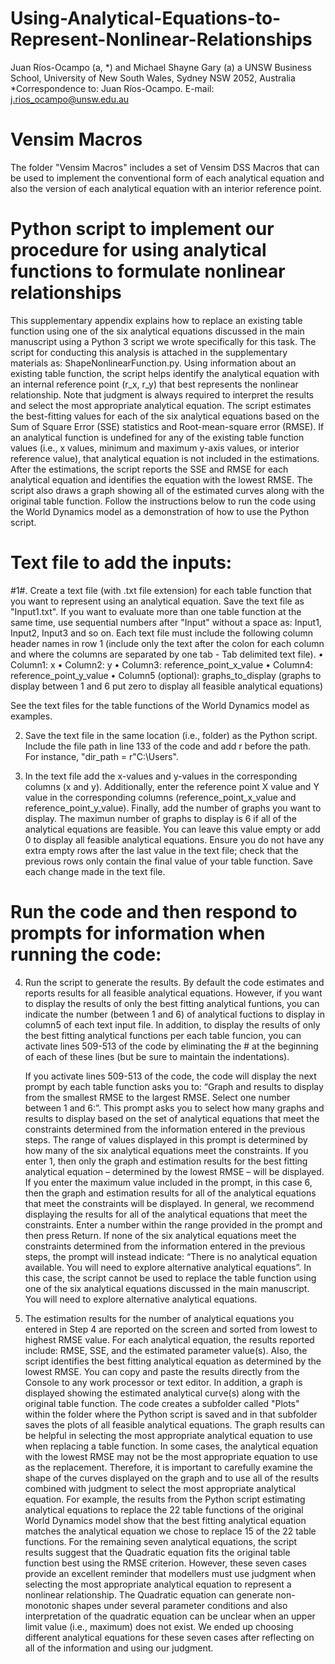 # Using-Analytical-Equations-to-Represent-Nonlinear-Relationships
Juan Ríos-Ocampo (a, *) and Michael Shayne Gary (a)
a UNSW Business School, University of New South Wales, Sydney NSW 2052, Australia
*Correspondence to: Juan Ríos-Ocampo. E-mail: j.rios_ocampo@unsw.edu.au

# Vensim Macros

The folder "Vensim Macros" includes a set of Vensim DSS Macros that can be used to implement the conventional form of each analytical equation and also the version of each analytical equation with an interior reference point. 

# Python script to implement our procedure for using analytical functions to formulate nonlinear relationships 

This supplementary appendix explains how to replace an existing table function using one of the six analytical equations discussed in the main manuscript using a Python 3 script we wrote specifically for this task. The script for conducting this analysis is attached in the supplementary materials as: ShapeNonlinearFunction.py. Using information about an existing table function, the script helps identify the analytical equation with an internal reference point (r_x, r_y) that best represents the nonlinear relationship. Note that judgment is always required to interpret the results and select the most appropriate analytical equation.
	The script estimates the best-fitting values for each of the six analytical equations based on the Sum of Square Error (SSE) statistics and Root-mean-square error (RMSE). If an analytical function is undefined for any of the existing table function values (i.e., x values, minimum and maximum y-axis values, or interior reference value), that analytical equation is not included in the estimations. After the estimations, the script reports the SSE and RMSE for each analytical equation and identifies the equation with the lowest RMSE. The script also draws a graph showing all of the estimated curves along with the original table function. Follow the instructions below to run the code using the World Dynamics model as a demonstration of how to use the Python script.


# Text file to add the inputs:

#1#. Create a text file (with .txt file extension) for each table function that you want to represent using an analytical equation. Save the text file as "Input1.txt". If you want to evaluate more than one table function at the same time, use sequential numbers after "Input" without a space as: Input1, Input2, Input3 and so on. Each text file must include the following column header names in row 1 (include only the text after the colon for each column and where the columns are separated by one tab - Tab delimited text file).
• Column1: x
• Column2: y
• Column3: reference_point_x_value
• Column4: reference_point_y_value
• Column5 (optional): graphs_to_display (graphs to display between 1 and 6 put zero to display all feasible analytical equations)

See the text files for the table functions of the World Dynamics model as examples.

2. Save the text file in the same location (i.e., folder) as the Python script. Include the file path in line 133 of the code and add r before the path. For instance, "dir_path = r"C:\Users\". 

3. In the text file add the x-values and y-values in the corresponding columns (x and y). Additionally, enter the reference point X value and Y value in the corresponding columns (reference_point_x_value and reference_point_y_value). Finally, add the number of graphs you want to display. The maximun number of graphs to display is 6 if all of the analytical equations are feasible. You can leave this value empty or add 0 to display all feasible analytical equations. Ensure you do not have any extra empty rows after the last value in the text file; check that the previous rows only contain the final value of your table function. Save each change made in the text file. 


# Run the code and then respond to prompts for information when running the code:
4. Run the script to generate the results. By default the code estimates and reports results for all feasible analytical equations. However, if you want to display the results of only the best fitting analytical funtions, you can indicate the number (between 1 and 6) of analytical fuctions to display in column5 of each text input file. In addition, to display the results of only the best fitting analytical functions per each table funcion, you can activate lines 509-513 of the code by eliminating the # at the beginning of each of these lines (but be sure to maintain the indentations).

	If you activate lines 509-513 of the code, the code will display the next prompt by each table function asks you to: “Graph and results to display from the smallest RMSE to the largest RMSE. Select one number between 1 and 6:”. This prompt asks you to select how many graphs and results to display based on the set of analytical equations that meet the constraints determined from the information entered in the previous steps. The range of values displayed in this prompt is determined by how many of the six analytical equations meet the constraints. If you enter 1, then only the graph and estimation results for the best fitting analytical equation – determined by the lowest RMSE – will be displayed. If you enter the maximum value included in the prompt, in this case 6, then the graph and estimation results for all of the analytical equations that meet the constraints will be displayed. In general, we recommend displaying the results for all of the analytical equations that meet the constraints. Enter a number within the range provided in the prompt and then press Return.
	If none of the six analytical equations meet the constraints determined from the information entered in the previous steps, the prompt will instead indicate:
“There is no analytical equation available. You will need to explore alternative analytical equations”. In this case, the script cannot be used to replace the table function using one of the six analytical equations discussed in the main manuscript. You will need to explore alternative analytical equations.

5. The estimation results for the number of analytical equations you entered in Step 4 are reported on the screen and sorted from lowest to highest RMSE value. For each analytical equation, the results reported include: RMSE, SSE, and the estimated parameter value(s). Also, the script identifies the best fitting analytical equation as determined by the lowest RMSE. You can copy and paste the results directly from the Console to any work processor or text editor. 
	In addition, a graph is displayed showing the estimated analytical curve(s) along with the original table function. The code creates a subfolder called "Plots" within the folder where the Python script is saved and in that subfolder saves the plots of all feasible analytical equations.
	The graph results can be helpful in selecting the most appropriate analytical equation to use when replacing a table function. In some cases, the analytical equation with the lowest RMSE may not be the most appropriate equation to use as the replacement. Therefore, it is important to carefully examine the shape of the curves displayed on the graph and to use all of the results combined with judgment to select the most appropriate analytical equation.
	For example, the results from the Python script estimating analytical equations to replace the 22 table functions of the original World Dynamics model show that the best fitting analytical equation matches the analytical equation we chose to replace 15 of the 22 table functions. For the remaining seven analytical equations, the script results suggest that the Quadratic equation fits the original table function best using the RMSE criterion. However, these seven cases provide an excellent reminder that modellers must use judgment when selecting the most appropriate analytical equation to represent a nonlinear relationship. The Quadratic equation can generate non-monotonic shapes under several parameter conditions and also interpretation of the quadratic equation can be unclear when an upper limit value (i.e., maximum) does not exist. We ended up choosing different analytical equations for these seven cases after reflecting on all of the information and using our judgment.
